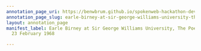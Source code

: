 ```yaml
---
annotation_page_uri: https://benwbrum.github.io/spokenweb-hackathon-development/annotations/earle-birney-at-sir-george-williams-university-the-poetry-series-23-february-1968-canvas-1-end.json
annotation_page_slug: earle-birney-at-sir-george-williams-university-the-poetry-series-23-february-1968-canvas-1-end
layout: annotation_page
manifest_label: Earle Birney at Sir George Williams University, The Poetry Series,
  23 February 1968

---
```

